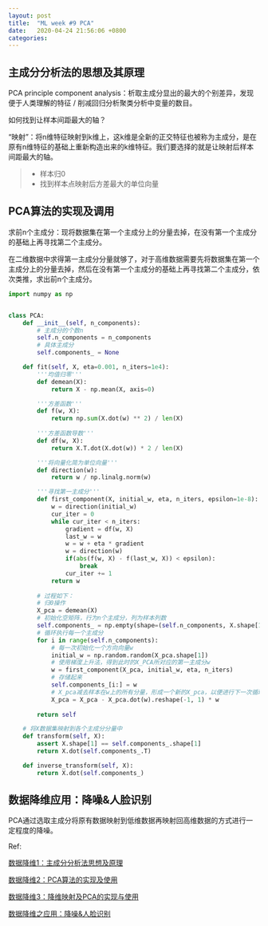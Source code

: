 ```yaml
---
layout: post
title:  "ML week #9 PCA"
date:   2020-04-24 21:56:06 +0800
categories: 
---
```

## 主成分分析法的思想及其原理

PCA principle component analysis：析取主成分显出的最大的个别差异，发现便于人类理解的特征 / 削减回归分析聚类分析中变量的数目。

如何找到让样本间距最大的轴？

“映射”：将n维特征映射到k维上，这k维是全新的正交特征也被称为主成分，是在原有n维特征的基础上重新构造出来的k维特征。我们要选择的就是让映射后样本间距最大的轴。

> - 样本归0
> - 找到样本点映射后方差最大的单位向量



## PCA算法的实现及调用

求前n个主成分：现将数据集在第一个主成分上的分量去掉，在没有第一个主成分的基础上再寻找第二个主成分。

在二维数据中求得第一主成分分量就够了，对于高维数据需要先将数据集在第一个主成分上的分量去掉，然后在没有第一个主成分的基础上再寻找第二个主成分，依次类推，求出前n个主成分。

```python
import numpy as np


class PCA:
    def __init__(self, n_components):
        # 主成分的个数n
        self.n_components = n_components
        # 具体主成分
        self.components_ = None

    def fit(self, X, eta=0.001, n_iters=1e4):
        '''均值归零'''
        def demean(X):
            return X - np.mean(X, axis=0)

        '''方差函数'''
        def f(w, X):
            return np.sum(X.dot(w) ** 2) / len(X)
        
        '''方差函数导数'''
        def df(w, X):
            return X.T.dot(X.dot(w)) * 2 / len(X)

        '''将向量化简为单位向量'''
        def direction(w):
            return w / np.linalg.norm(w)

        '''寻找第一主成分'''
        def first_component(X, initial_w, eta, n_iters, epsilon=1e-8):
            w = direction(initial_w)
            cur_iter = 0
            while cur_iter < n_iters:
                gradient = df(w, X)
                last_w = w
                w = w + eta * gradient
                w = direction(w) 
                if(abs(f(w, X) - f(last_w, X)) < epsilon):
                    break      
                cur_iter += 1     
            return w
        
        # 过程如下：
        # 归0操作
        X_pca = demean(X)
        # 初始化空矩阵，行为n个主成分，列为样本列数
        self.components_ = np.empty(shape=(self.n_components, X.shape[1]))
        # 循环执行每一个主成分
        for i in range(self.n_components):
            # 每一次初始化一个方向向量w
            initial_w = np.random.random(X_pca.shape[1])
            # 使用梯度上升法，得到此时的X_PCA所对应的第一主成分w
            w = first_component(X_pca, initial_w, eta, n_iters)
            # 存储起来
            self.components_[i:] = w
            # X_pca减去样本在w上的所有分量，形成一个新的X_pca，以便进行下一次循环
            X_pca = X_pca - X_pca.dot(w).reshape(-1, 1) * w
        
        return self

    # 将X数据集映射到各个主成分分量中
    def transform(self, X):
        assert X.shape[1] == self.components_.shape[1]
        return X.dot(self.components_.T)

    def inverse_transform(self, X):
        return X.dot(self.components_)
```





## 数据降维应用：降噪&人脸识别

PCA通过选取主成分将原有数据映射到低维数据再映射回高维数据的方式进行一定程度的降噪。







Ref:

[数据降维1：主成分分析法思想及原理](http://mp.weixin.qq.com/s?__biz=MzI4MjkzNTUxMw==&mid=2247484343&idx=1&sn=6a7dd3b9979b306265da0747f15064e2&chksm=eb932a01dce4a317c6c344dde4b4e30c99e46fd06416508997043d17d2b4899a649b7cc570c5&scene=21#wechat_redirect)

[数据降维2：PCA算法的实现及使用](http://mp.weixin.qq.com/s?__biz=MzI4MjkzNTUxMw==&mid=2247484331&idx=1&sn=8e7b882d2e14e3c32d2a27669962b44b&chksm=eb932a1ddce4a30b65d82dcaf9b4f2967f14cd9f2bc532f9c8e186d5dd4e9ad3a5dbfa4027c6&scene=21#wechat_redirect)

[数据降维3：降维映射及PCA的实现与使用](http://mp.weixin.qq.com/s?__biz=MzI4MjkzNTUxMw==&mid=2247484370&idx=1&sn=fe01e5057f94c248ce69ef8766bffcb8&chksm=eb932a64dce4a3729c046346aa71a5ba2285e2f5237fe710bac805312db36379609fbd21430a&scene=21#wechat_redirect)

[数据降维之应用：降噪&人脸识别](http://mp.weixin.qq.com/s?__biz=MzI4MjkzNTUxMw==&mid=2247484382&idx=1&sn=d8d488b01935ca5e7dc05a9ee302cf03&chksm=eb932a68dce4a37e5ee4b576b56daba6bc2deee243a9a7c3e87ca56f5f602e00c6eb676a5f69&scene=21#wechat_redirect)



